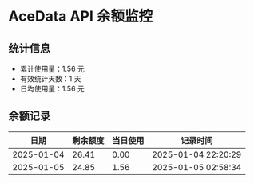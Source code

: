 # AceData API 余额监控

## 统计信息
- 累计使用量：1.56 元
- 有效统计天数：1 天
- 日均使用量：1.56 元

## 余额记录
|日期|剩余额度|当日使用|记录时间|
|---|---|---|---|
|2025-01-04|26.41|0.00|2025-01-04 22:20:29|
|2025-01-05|24.85|1.56|2025-01-05 02:58:34|

